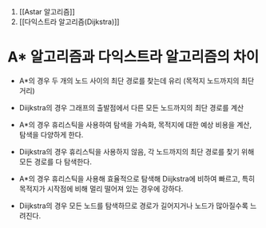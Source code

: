 1. [[Astar 알고리즘]]
2. [[다익스트라 알고리즘(Dijkstra)]]


# A\* 알고리즘과 다익스트라 알고리즘의 차이

-  A\*의 경우 두 개의 노드 사이의 최단 경로를 찾는데 유리 (목적지 노드까지의 최단거리)
- Diijkstra의 경우 그래프의 출발점에서 다른 모든 노드까지의 최단 경로를 계산 


- A\*의 경우 휴리스틱을 사용하여 탐색을 가속화, 목적지에 대한 예상 비용을 계산, 탐색을 다양하게 한다. 
- Diijkstra의 경우 휴리스틱을 사용하지 않음, 각 노드까지의 최단 경로를 찾기 위해 모든 경로를 다 탐색한다.   

- A\*의 경우 휴리스틱을 사용해 효율적으로 탐색해 Diijkstra에 비하여 빠르고, 특히 목적지가 시작점에 비해 멀리 떨어져 있는 경우에 강하다.
- Diijkstra의 경우 모든 노드를 탐색하므로 경로가 길어지거나 노드가 많아질수록 느려진다. 